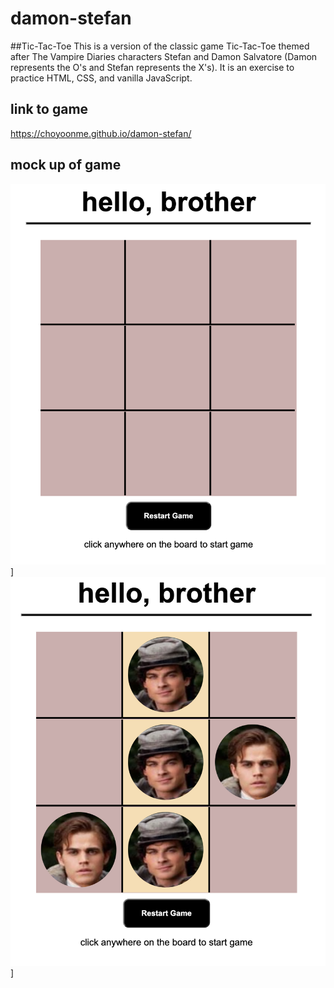 # damon-stefan

##Tic-Tac-Toe
This is a version of the classic game Tic-Tac-Toe themed after The Vampire Diaries characters Stefan and Damon Salvatore (Damon represents the O's and Stefan represents the X's). It is an exercise to practice HTML, CSS, and vanilla JavaScript. 

## link to game
https://choyoonme.github.io/damon-stefan/

## mock up of game
![screen shot of empty board](/assets/tictactoe.png )]
![screen shot of winning board](/assets/tictactoewin.png )]
